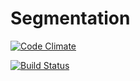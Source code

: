 # Segmentation

[![Code Climate](https://codeclimate.com/github/zhangyuan/Segmentation/badges/gpa.svg)](https://codeclimate.com/github/zhangyuan/Segmentation)

[![Build Status](https://travis-ci.org/zhangyuan/Segmentation.svg?branch=master)](https://travis-ci.org/zhangyuan/Segmentation)